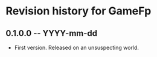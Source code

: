 # Revision history for GameFp

## 0.1.0.0 -- YYYY-mm-dd

* First version. Released on an unsuspecting world.

